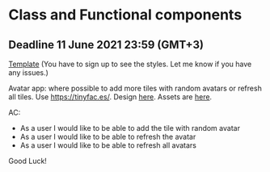 # Class and Functional components

## Deadline 11 June 2021 23:59 (GMT+3)

[Template](https://www.figma.com/file/Qdx7H8mHFh87ExCVXE470S/Tile-Project?node-id=0%3A1) 
(You have to sign up to see the styles. Let me know if you have any issues.)

Avatar app: where possible to add more tiles with random avatars or refresh all tiles. Use https://tinyfac.es/. Design [here](https://www.figma.com/file/Qdx7H8mHFh87ExCVXE470S/Tile-Project?node-id=0%3A1). Assets are [here](https://drive.google.com/drive/u/1/folders/1UywgqalcaJKoix3U8Jt4ugembn2L0gps).

AC:
- As a user I would like to be able to add the tile with random avatar
- As a user I would like to be able to refresh the avatar
- As a user I would like to be able to refresh all avatars


Good Luck!